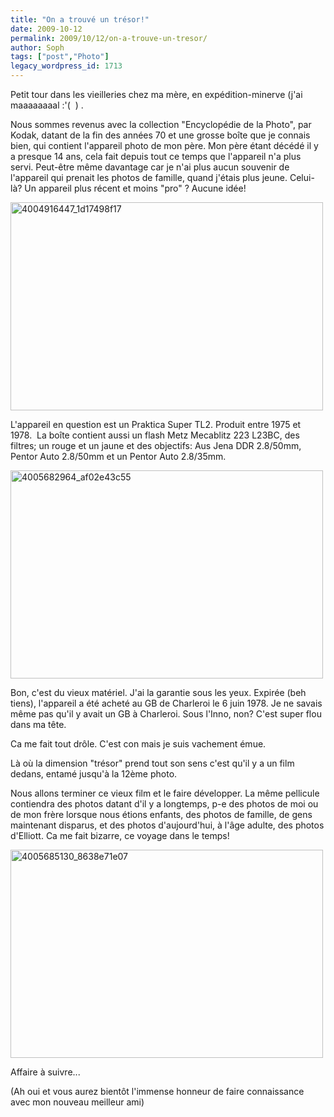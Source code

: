 ```yaml
---
title: "On a trouvé un trésor!"
date: 2009-10-12
permalink: 2009/10/12/on-a-trouve-un-tresor/
author: Soph
tags: ["post","Photo"]
legacy_wordpress_id: 1713
---
```


Petit tour dans les vieilleries chez ma mère, en expédition-minerve (j'ai maaaaaaaal :'(  ) .

Nous sommes revenus avec la collection "Encyclopédie de la Photo", par Kodak, datant de la fin des années 70 et une grosse boîte que je connais bien, qui contient l'appareil photo de mon père. Mon père étant décédé il y a presque 14 ans, cela fait depuis tout ce temps que l'appareil n'a plus servi. Peut-être même davantage car je n'ai plus aucun souvenir de l'appareil qui prenait les photos de famille, quand j'étais plus jeune. Celui-là? Un appareil plus récent et moins "pro" ? Aucune idée!

<img class="alignnone size-full wp-image-1714" title="4004916447_1d17498f17" src="https://64k.be/wp-content/uploads/2009/10/4004916447_1d17498f17.jpg" alt="4004916447_1d17498f17" width="500" height="333" />

L'appareil en question est un Praktica Super TL2. Produit entre 1975 et 1978.  La boîte contient aussi un flash Metz Mecablitz 223 L23BC, des filtres; un rouge et un jaune et des objectifs: Aus Jena DDR 2.8/50mm, Pentor Auto 2.8/50mm et un Pentor Auto 2.8/35mm.

<img class="alignnone size-full wp-image-1715" title="4005682964_af02e43c55" src="https://64k.be/wp-content/uploads/2009/10/4005682964_af02e43c55.jpg" alt="4005682964_af02e43c55" width="500" height="333" />

Bon, c'est du vieux matériel. J'ai la garantie sous les yeux. Expirée (beh tiens), l'appareil a été acheté au GB de Charleroi le 6 juin 1978. Je ne savais même pas qu'il y avait un GB à Charleroi. Sous l'Inno, non? C'est super flou dans ma tête.

Ca me fait tout drôle. C'est con mais je suis vachement émue.

<!-- excerpt -->

Là où la dimension "trésor" prend tout son sens c'est qu'il y a un film dedans, entamé jusqu'à la 12ème photo.

Nous allons terminer ce vieux film et le faire développer. La même pellicule contiendra des photos datant d'il y a longtemps, p-e des photos de moi ou de mon frère lorsque nous étions enfants, des photos de famille, de gens maintenant disparus, et des photos d'aujourd'hui, à l'âge adulte, des photos d'Elliott. Ca me fait bizarre, ce voyage dans le temps!

<img class="alignnone size-full wp-image-1716" title="4005685130_8638e71e07" src="https://64k.be/wp-content/uploads/2009/10/4005685130_8638e71e07.jpg" alt="4005685130_8638e71e07" width="500" height="333" />

Affaire à suivre...

(Ah oui et vous aurez bientôt l'immense honneur de faire connaissance avec mon nouveau meilleur ami)
